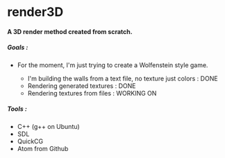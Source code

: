 # render3D

<h4>A 3D render method created from scratch.</h4>

<h5>Goals :</h5>
<ul>
<li>For the moment, I'm just trying to create a Wolfenstein style game.</li>
<ul>
<li>I'm building the walls from a text file, no texture just colors : DONE</li>
<li>Rendering generated textures : DONE</li>
<li>Rendering textures from files : WORKING ON</li>
</ul>
</ul>

<h5>Tools :</h5>
<ul>
<li>C++ (g++ on Ubuntu)</li>
<li>SDL</li>
<li>QuickCG</li>
<li>Atom from Github</li>
</ul>
